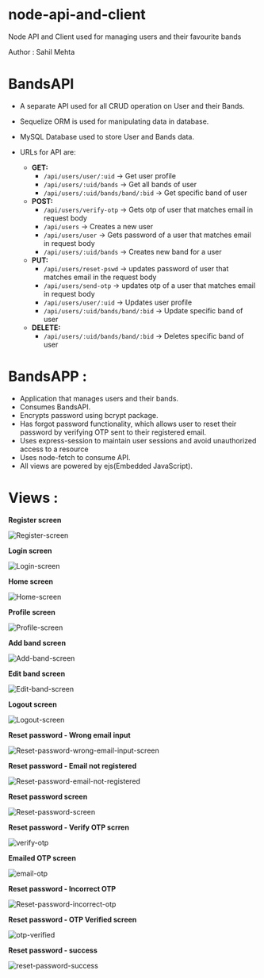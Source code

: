 # node-api-and-client
 Node API and Client used for managing users and their favourite bands
 
 Author : Sahil Mehta
 
 # BandsAPI
- A separate API used for all CRUD operation on User and their Bands.
- Sequelize ORM is used for manipulating data in database.
- MySQL Database used to store User and Bands data.
- URLs for API are:

     - **GET:** 
         - `/api/users/user/:uid` -> Get user profile
         - `/api/users/:uid/bands` -> Get all bands of user
         - `/api/users/:uid/bands/band/:bid` -> Get specific band of user
     - **POST:**
         - `/api/users/verify-otp` -> Gets otp of user that matches email in request body
         - `/api/users` -> Creates a new user
         - `/api/users/user` -> Gets password of a user that matches email in request body
         - `/api/users/:uid/bands` -> Creates new band for a user
     - **PUT:**
         - `/api/users/reset-pswd` -> updates password of user that matches email in the request body
         - `/api/users/send-otp` -> updates otp of a user that matches email in request body
         - `/api/users/user/:uid` -> Updates user profile 
         - `/api/users/:uid/bands/band/:bid` -> Update specific band of user
     - **DELETE:** 
         - `/api/users/:uid/bands/band/:bid` -> Deletes specific band of user 

# BandsAPP :
- Application that manages users and their bands.
- Consumes BandsAPI.
- Encrypts password using bcrypt package.
- Has forgot password functionality, which allows user to reset their password by verifying OTP sent to their registered email.
- Uses express-session to maintain user sessions and avoid unauthorized access to a resource
- Uses node-fetch to consume API.
- All views are powered by ejs(Embedded JavaScript).

 # Views :

**Register screen**

![Register-screen](https://raw.githubusercontent.com/mehta55/node-api-and-client/master/screenshots/register.png)


**Login screen**

![Login-screen](https://raw.githubusercontent.com/mehta55/node-api-and-client/master/screenshots/Login-screen.png)


**Home screen**

![Home-screen](https://raw.githubusercontent.com/mehta55/node-api-and-client/master/screenshots/home.png)


**Profile screen**

![Profile-screen](https://raw.githubusercontent.com/mehta55/node-api-and-client/master/screenshots/profile.png)


**Add band screen**

![Add-band-screen](https://raw.githubusercontent.com/mehta55/node-api-and-client/master/screenshots/add_band.png)


**Edit band screen**

![Edit-band-screen](https://raw.githubusercontent.com/mehta55/node-api-and-client/master/screenshots/edit_band.png)


**Logout screen**

![Logout-screen](https://raw.githubusercontent.com/mehta55/node-api-and-client/master/screenshots/logout.png)


**Reset password - Wrong email input**

![Reset-password-wrong-email-input-screen](https://raw.githubusercontent.com/mehta55/node-api-and-client/master/screenshots/resetpswd_wrong-email-input.png)


**Reset password - Email not registered**

![Reset-password-email-not-registered](https://raw.githubusercontent.com/mehta55/node-api-and-client/master/screenshots/resetpswd_not-registered.png)


**Reset password screen**

![Reset-password-screen](https://raw.githubusercontent.com/mehta55/node-api-and-client/master/screenshots/reset_pswd-screen.png)


**Reset password - Verify OTP scrren**

![verify-otp](https://raw.githubusercontent.com/mehta55/node-api-and-client/master/screenshots/verify_otp-screen.png)


**Emailed OTP screen**

![email-otp](https://raw.githubusercontent.com/mehta55/node-api-and-client/master/screenshots/email_otp.png)


**Reset password - Incorrect OTP**

![Reset-password-incorrect-otp](https://raw.githubusercontent.com/mehta55/node-api-and-client/master/screenshots/verify_otp_wrong-otp.png)


**Reset password - OTP Verified screen**

![otp-verified](https://raw.githubusercontent.com/mehta55/node-api-and-client/master/screenshots/otp_verified.png)


**Reset password - success**

![reset-password-success](https://raw.githubusercontent.com/mehta55/node-api-and-client/master/screenshots/resetpswd_success.png)
